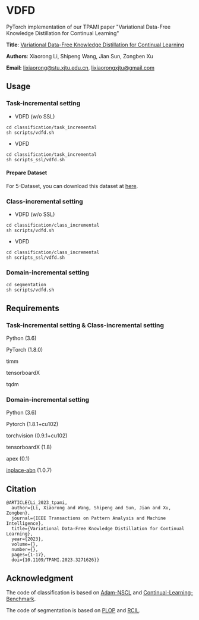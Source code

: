 # VDFD

PyTorch implementation of our TPAMI paper "Variational Data-Free Knowledge Distillation for Continual Learning"

**Title**: [Variational Data-Free Knowledge Distillation for Continual Learning](https://ieeexplore.ieee.org/document/10113287)

**Authors**: Xiaorong Li, Shipeng Wang, Jian Sun, Zongben Xu

**Email:** lixiaorong@stu.xjtu.edu.cn, lixiaorongxjtu@gmail.com

## Usage

### Task-incremental setting

- VDFD (w/o SSL)

```
cd classification/task_incremental
sh scripts/vdfd.sh
```

- VDFD

```
cd classification/task_incremental
sh scripts_ssl/vdfd.sh
```

#### Prepare Dataset

For 5-Dataset, you can download this dataset at [here](https://drive.google.com/file/d/1PeXFhrp4wgxLjlODL1p1VNgf4YY9coLu/view?usp=sharing).

### Class-incremental setting

- VDFD (w/o SSL)

```
cd classification/class_incremental
sh scripts/vdfd.sh
```

- VDFD

```
cd classification/class_incremental
sh scripts_ssl/vdfd.sh
```

### Domain-incremental setting

```
cd segmentation
sh scripts/vdfd.sh
```



## Requirements

### Task-incremental setting & Class-incremental setting

Python (3.6) 

PyTorch (1.8.0) 

timm

tensorboardX

tqdm

### Domain-incremental setting

Python (3.6)

Pytorch (1.8.1+cu102)

torchvision (0.9.1+cu102)

tensorboardX (1.8)

apex (0.1)

[inplace-abn](https://github.com/mapillary/inplace_abn) (1.0.7)

## Citation

```
@ARTICLE{Li_2023_tpami,
  author={Li, Xiaorong and Wang, Shipeng and Sun, Jian and Xu, Zongben},
  journal={IEEE Transactions on Pattern Analysis and Machine Intelligence}, 
  title={Variational Data-Free Knowledge Distillation for Continual Learning}, 
  year={2023},
  volume={},
  number={},
  pages={1-17},
  doi={10.1109/TPAMI.2023.3271626}}
```

## Acknowledgment

The code of classification is based on [Adam-NSCL](https://github.com/ShipengWang/Adam-NSCL) and [Continual-Learning-Benchmark](https://github.com/GT-RIPL/Continual-Learning-Benchmark).

The code of segmentation is based on [PLOP](https://github.com/arthurdouillard/CVPR2021_PLOP) and [RCIL](https://github.com/zhangchbin/RCIL).